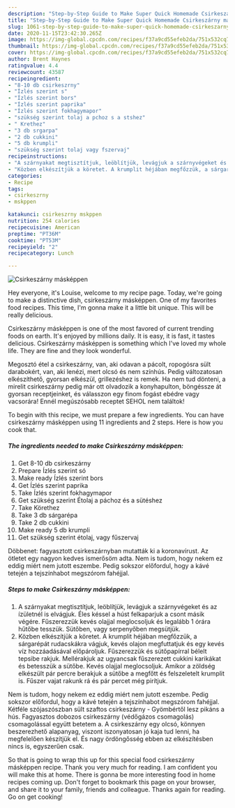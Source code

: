 ```yaml
---
description: "Step-by-Step Guide to Make Super Quick Homemade Csirkeszárny másképpen"
title: "Step-by-Step Guide to Make Super Quick Homemade Csirkeszárny másképpen"
slug: 1061-step-by-step-guide-to-make-super-quick-homemade-csirkeszarny-maskeppen
date: 2020-11-15T23:42:30.265Z
image: https://img-global.cpcdn.com/recipes/f37a9cd55efeb2da/751x532cq70/csirkeszarny-maskeppen-recept-foto.jpg
thumbnail: https://img-global.cpcdn.com/recipes/f37a9cd55efeb2da/751x532cq70/csirkeszarny-maskeppen-recept-foto.jpg
cover: https://img-global.cpcdn.com/recipes/f37a9cd55efeb2da/751x532cq70/csirkeszarny-maskeppen-recept-foto.jpg
author: Brent Haynes
ratingvalue: 4.4
reviewcount: 43587
recipeingredient:
- "8-10 db csirkeszrny"
- "Ízlés szerint s"
- "Ízlés szerint bors"
- "Ízlés szerint paprika"
- "Ízlés szerint fokhagymapor"
- "szükség szerint tolaj a pchoz s a stshez"
- " Krethez"
- "3 db srgarpa"
- "2 db cukkini"
- "5 db krumpli"
- "szükség szerint tolaj vagy fszervaj"
recipeinstructions:
- "A szárnyakat megtisztítjuk, leöblítjük, levágjuk a szárnyvégeket és az ízületnél is elvágjuk. Éles késsel a húst felkaparjuk a csont másik végére. Fűszerezzük kevés olajjal meglocsoljuk és legalább 1 órára hűtőbe tesszük. Sütőben, vagy serpenyőben megsütjük."
- "Közben elkészítjük a köretet. A krumplit héjában megfőzzük, a sárgarépát rudacskákra vágjuk, kevés olajon megfuttatjuk és egy kevés víz hozzáadásával előpároljuk. Fűszerezzük és sütőpapírral bélelt tepsibe rakjuk. Mellérakjuk az ugyancsak fűszerezett cukkini karikákat és betesszük a sütőbe. Kevés olajjal meglocsoljuk. Amikor a zöldség elkészült pár percre berakjuk a sütőbe a megfőtt és felszeletelt krumplit is. Fűszer vajat rakunk rá és pár percet még pirítjuk."
categories:
- Recipe
tags:
- csirkeszrny
- mskppen

katakunci: csirkeszrny mskppen 
nutrition: 254 calories
recipecuisine: American
preptime: "PT36M"
cooktime: "PT53M"
recipeyield: "2"
recipecategory: Lunch

---
```



![Csirkeszárny másképpen](https://img-global.cpcdn.com/recipes/f37a9cd55efeb2da/751x532cq70/csirkeszarny-maskeppen-recept-foto.jpg)

Hey everyone, it's Louise, welcome to my recipe page. Today, we're going to make a distinctive dish, csirkeszárny másképpen. One of my favorites food recipes. This time, I'm gonna make it a little bit unique. This will be really delicious.

Csirkeszárny másképpen is one of the most favored of current trending foods on earth. It's enjoyed by millions daily. It is easy, it is fast, it tastes delicious. Csirkeszárny másképpen is something which I've loved my whole life. They are fine and they look wonderful.

Megosztó étel a csirkeszárny, van, aki odavan a pácolt, ropogósra sült darabokért, van, aki lenézi, mert olcsó és nem színhús. Pedig változatosan elkészíthető, gyorsan elkészül, grillezéshez is remek. Ha nem tud dönteni, a mirelit csirkeszárny pedig már ott olvadozik a konyhapulton, böngéssze át gyorsan receptjeinket, és válasszon egy finom fogást ebédre vagy vacsorára! Ennél megúszósabb receptet SEHOL nem találtok!


To begin with this recipe, we must prepare a few ingredients. You can have csirkeszárny másképpen using 11 ingredients and 2 steps. Here is how you cook that.

<!--inarticleads1-->

##### The ingredients needed to make Csirkeszárny másképpen:

1. Get 8-10 db csirkeszárny
1. Prepare Ízlés szerint só
1. Make ready Ízlés szerint bors
1. Get Ízlés szerint paprika
1. Take Ízlés szerint fokhagymapor
1. Get szükség szerint Étolaj a páchoz és a sütéshez
1. Take  Körethez
1. Take 3 db sárgarépa
1. Take 2 db cukkini
1. Make ready 5 db krumpli
1. Get szükség szerint étolaj, vagy fűszervaj


Döbbenet: fagyasztott csirkeszárnyban mutatták ki a koronavírust. Az ötletet egy nagyon kedves ismerősöm adta. Nem is tudom, hogy nekem ez eddig miért nem jutott eszembe. Pedig sokszor előfordul, hogy a kávé tetején a tejszínhabot megszórom fahéjjal. 

<!--inarticleads2-->

##### Steps to make Csirkeszárny másképpen:

1. A szárnyakat megtisztítjuk, leöblítjük, levágjuk a szárnyvégeket és az ízületnél is elvágjuk. Éles késsel a húst felkaparjuk a csont másik végére. Fűszerezzük kevés olajjal meglocsoljuk és legalább 1 órára hűtőbe tesszük. Sütőben, vagy serpenyőben megsütjük.
1. Közben elkészítjük a köretet. A krumplit héjában megfőzzük, a sárgarépát rudacskákra vágjuk, kevés olajon megfuttatjuk és egy kevés víz hozzáadásával előpároljuk. Fűszerezzük és sütőpapírral bélelt tepsibe rakjuk. Mellérakjuk az ugyancsak fűszerezett cukkini karikákat és betesszük a sütőbe. Kevés olajjal meglocsoljuk. Amikor a zöldség elkészült pár percre berakjuk a sütőbe a megfőtt és felszeletelt krumplit is. Fűszer vajat rakunk rá és pár percet még pirítjuk.


Nem is tudom, hogy nekem ez eddig miért nem jutott eszembe. Pedig sokszor előfordul, hogy a kávé tetején a tejszínhabot megszórom fahéjjal. Kétféle szójaszószban sült szaftos csirkeszárny - Gyömbértől lesz pikáns a hús. Fagyasztos dobozos csirkeszárny (védőgázos csomagolás) csomagolással együtt betetem a. A csirkeszárny egy olcsó, könnyen beszerezhető alapanyag, viszont iszonyatosan jó kaja tud lenni, ha megfelelően készítjük el. És nagy ördöngősség ebben az elkészítésben nincs is, egyszerűen csak. 

So that is going to wrap this up for this special food csirkeszárny másképpen recipe. Thank you very much for reading. I am confident you will make this at home. There is gonna be more interesting food in home recipes coming up. Don't forget to bookmark this page on your browser, and share it to your family, friends and colleague. Thanks again for reading. Go on get cooking!
